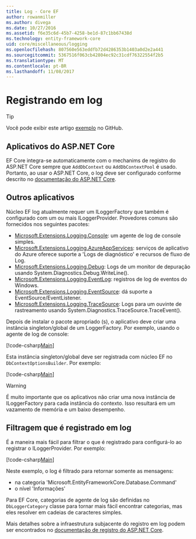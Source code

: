 ```yaml
---
title: Log - Core EF
author: rowanmiller
ms.author: divega
ms.date: 10/27/2016
ms.assetid: f6e35c6d-45b7-4258-be1d-87c1bb67438d
ms.technology: entity-framework-core
uid: core/miscellaneous/logging
ms.openlocfilehash: 807560e563eddfb72d4286353b1403a0d2e2a441
ms.sourcegitcommit: 5367516f063cb42804ec92c31cdf76322554f2b5
ms.translationtype: MT
ms.contentlocale: pt-BR
ms.lasthandoff: 11/08/2017
---
```

# <a name="logging"></a>Registrando em log

> [!TIP]  
> Você pode exibir este artigo [exemplo](https://github.com/aspnet/EntityFramework.Docs/tree/master/samples/core/Miscellaneous/Logging) no GitHub.

## <a name="aspnet-core-applications"></a>Aplicativos do ASP.NET Core

EF Core integra-se automaticamente com o mechanims de registro do ASP.NET Core sempre que `AddDbContext` ou `AddDbContextPool` é usado. Portanto, ao usar o ASP.NET Core, o log deve ser configurado conforme descrito no [documentação do ASP.NET Core](https://docs.microsoft.com/en-us/aspnet/core/fundamentals/logging?tabs=aspnetcore2x).

## <a name="other-applications"></a>Outros aplicativos

Núcleo EF log atualmente requer um ILoggerFactory que também é configurado com um ou mais ILoggerProvider. Provedores comuns são fornecidos nos seguintes pacotes:

* [Microsoft.Extensions.Logging.Console](https://www.nuget.org/packages/Microsoft.Extensions.Logging.Console/): um agente de log de console simples.
* [Microsoft.Extensions.Logging.AzureAppServices](https://www.nuget.org/packages/Microsoft.Extensions.Logging.AzureAppServices/): serviços de aplicativo do Azure oferece suporte a 'Logs de diagnóstico' e recursos de fluxo de Log.
* [Microsoft.Extensions.Logging.Debug](https://www.nuget.org/packages/Microsoft.Extensions.Logging.Debug/): Logs de um monitor de depuração usando System.Diagnostics.Debug.WriteLine().
* [Microsoft.Extensions.Logging.EventLog](https://www.nuget.org/packages/Microsoft.Extensions.Logging.EventLog/): registros de log de eventos do Windows.
* [Microsoft.Extensions.Logging.EventSource](https://www.nuget.org/packages/Microsoft.Extensions.Logging.EventSource/): dá suporte a EventSource/EventListener.
* [Microsoft.Extensions.Logging.TraceSource](https://www.nuget.org/packages/Microsoft.Extensions.Logging.TraceSource/): Logs para um ouvinte de rastreamento usando System.Diagnostics.TraceSource.TraceEvent().

Depois de instalar o pacote apropriado (s), o aplicativo deve criar uma instância singleton/global de um LoggerFactory. Por exemplo, usando o agente de log de console:

[!code-csharp[Main](../../../samples/core/Miscellaneous/Logging/Logging/BloggingContext.cs#DefineLoggerFactory)]

Esta instância singleton/global deve ser registrada com núcleo EF no `DbContextOptionsBuilder`. Por exemplo:

[!code-csharp[Main](../../../samples/core/Miscellaneous/Logging/Logging/BloggingContext.cs#RegisterLoggerFactory)]

> [!WARNING]
> É muito importante que os aplicativos não criar uma nova instância de ILoggerFactory para cada instância do contexto. Isso resultará em um vazamento de memória e um baixo desempenho.

## <a name="filtering-what-is-logged"></a>Filtragem que é registrado em log

É a maneira mais fácil para filtrar o que é registrado para configurá-lo ao registrar o ILoggerProvider. Por exemplo:

[!code-csharp[Main](../../../samples/core/Miscellaneous/Logging/Logging/BloggingContextWithFiltering.cs#DefineLoggerFactory)]

Neste exemplo, o log é filtrado para retornar somente as mensagens:
 * na categoria 'Microsoft.EntityFrameworkCore.Database.Command'
 * o nível 'Informações'

Para EF Core, categorias de agente de log são definidas no `DbLoggerCategory` classe para tornar mais fácil encontrar categorias, mas eles resolver em cadeias de caracteres simples.

Mais detalhes sobre a infraestrutura subjacente do registro em log podem ser encontrados no [documentação de registro do ASP.NET Core](https://docs.microsoft.com/en-us/aspnet/core/fundamentals/logging?tabs=aspnetcore2x).